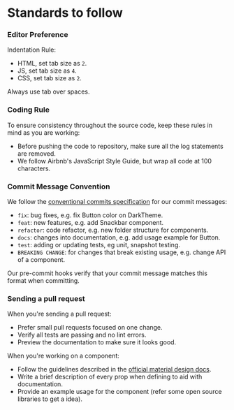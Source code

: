 # Standards to follow

### Editor Preference

Indentation Rule:

- HTML, set tab size as `2`.
- JS, set tab size as `4`.
- CSS, set tab size as `2`.

Always use tab over spaces.

### Coding Rule

To ensure consistency throughout the source code, keep these rules in mind as you are working:

- Before pushing the code to repository, make sure all the log statements are removed.
- We follow Airbnb's JavaScript Style Guide, but wrap all code at 100 characters.

### Commit Message Convention

We follow the [conventional commits specification](https://www.conventionalcommits.org/en) for our commit messages:

- `fix`: bug fixes, e.g. fix Button color on DarkTheme.
- `feat`: new features, e.g. add Snackbar component.
- `refactor`: code refactor, e.g. new folder structure for components.
- `docs`: changes into documentation, e.g. add usage example for Button.
- `test`: adding or updating tests, eg unit, snapshot testing.
- `BREAKING CHANGE`: for changes that break existing usage, e.g. change API of a component.

Our pre-commit hooks verify that your commit message matches this format when committing.

### Sending a pull request

When you're sending a pull request:

- Prefer small pull requests focused on one change.
- Verify all tests are passing and no lint errors.
- Preview the documentation to make sure it looks good.

When you're working on a component:

- Follow the guidelines described in the [official material design docs](https://material.io/guidelines/).
- Write a brief description of every prop when defining to aid with documentation.
- Provide an example usage for the component (refer some open source libraries to get a idea).
